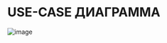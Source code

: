 **USE-CASE ДИАГРАММА**
=
![image](https://github.com/Nik-Valve/GooseExpress/assets/98512811/525465b9-8499-4cd0-abeb-a263e81b723d)
